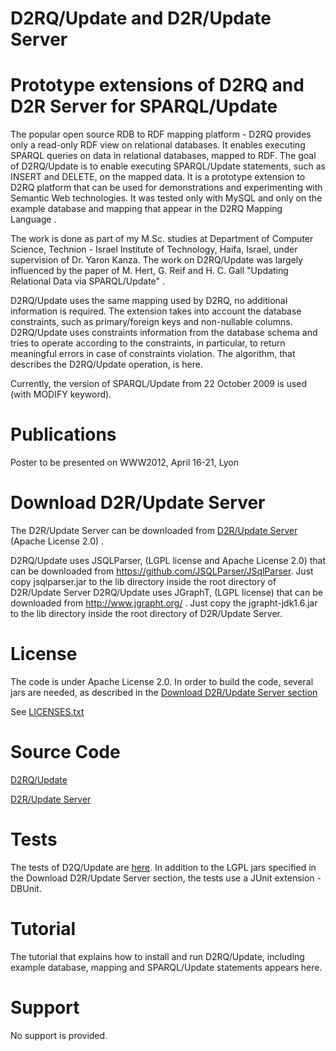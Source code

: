 # D2RQ/Update and D2R/Update Server

# Prototype extensions of D2RQ and D2R Server for SPARQL/Update

The popular open source RDB to RDF mapping platform - D2RQ provides only a read-only RDF view on relational databases. It enables executing SPARQL queries on data in relational databases, mapped to RDF. The goal of D2RQ/Update is to enable executing SPARQL/Update statements, such as INSERT and DELETE, on the mapped data. It is a prototype extension to D2RQ platform that can be used for demonstrations and experimenting with Semantic Web technologies. It was tested only with MySQL and only on the example database and mapping that appear in the D2RQ Mapping Language .

The work is done as part of my M.Sc. studies at Department of Computer Science, Technion - Israel Institute of Technology, Haifa, Israel, under supervision of Dr. Yaron Kanza. The work on D2RQ/Update was largely influenced by the paper of M. Hert, G. Reif and H. C. Gall "Updating Relational Data via SPARQL/Update" .

D2RQ/Update uses the same mapping used by D2RQ, no additional information is required. The extension takes into account the database constraints, such as primary/foreign keys and non-nullable columns. D2RQ/Update uses constraints information from the database schema and tries to operate according to the constraints, in particular, to return meaningful errors in case of constraints violation. The algorithm, that describes the D2RQ/Update operation, is here.

Currently, the version of SPARQL/Update from 22 October 2009 is used (with MODIFY keyword).

# Publications

Poster to be presented on WWW2012, April 16-21, Lyon

# Download D2R/Update Server

The D2R/Update Server can be downloaded from [D2R/Update Server](http://dbsw.cs.technion.ac.il/svn/d2rUpdateServer) (Apache License 2.0) .

D2RQ/Update uses JSQLParser, (LGPL license and Apache License 2.0) that can be downloaded from https://github.com/JSQLParser/JSqlParser. Just copy jsqlparser.jar to the lib directory inside the root directory of D2R/Update Server
D2RQ/Update uses JGraphT, (LGPL license) that can be downloaded from http://www.jgrapht.org/ . Just copy the jgrapht-jdk1.6.jar to the lib directory inside the root directory of D2R/Update Server.

# License
The code is under Apache License 2.0. In order to build the code,  several jars are needed, as described in the [Download D2R/Update Server section](#download-d2rupdate-server)

See [LICENSES.txt](https://github.com/VadimEisenberg/d2rqUpdate/blob/master/LICENSES.txt)

# Source Code
[D2RQ/Update](https://github.com/VadimEisenberg/d2rqUpdate)

[D2R/Update Server](https://github.com/VadimEisenberg/d2rUpdateServer)

# Tests

The tests of D2Q/Update are [here](https://github.com/VadimEisenberg/d2rqUpdateDBUnitTests). In addition to the LGPL jars specified in the Download D2R/Update Server section, the tests use a JUnit extension - DBUnit.

# Tutorial

The tutorial that explains how to install and run D2RQ/Update, including example database, mapping and SPARQL/Update statements appears here.

# Support

No support is provided.

